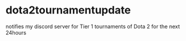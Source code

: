 # dota2tournamentupdate
notifies my discord server for Tier 1 tournaments of Dota 2 for the next 24hours
